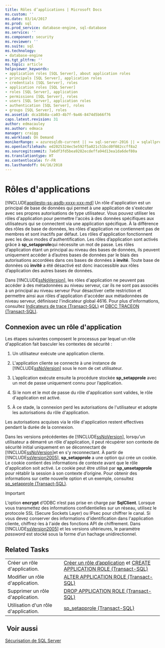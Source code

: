 ```yaml
---
title: Rôles d’applications | Microsoft Docs
ms.custom: ''
ms.date: 03/14/2017
ms.prod: sql
ms.prod_service: database-engine, sql-database
ms.service: ''
ms.component: security
ms.reviewer: ''
ms.suite: sql
ms.technology:
- database-engine
ms.tgt_pltfrm: ''
ms.topic: article
helpviewer_keywords:
- application roles [SQL Server], about application roles
- principals [SQL Server], application roles
- credentials [SQL Server], roles
- application roles [SQL Server]
- roles [SQL Server], application
- permissions [SQL Server], roles
- users [SQL Server], application roles
- authentication [SQL Server], roles
- groups [SQL Server], roles
ms.assetid: dca18b8a-ca03-4b7f-9a46-8474d5b66f76
caps.latest.revision: 31
author: edmacauley
ms.author: edmaca
manager: craigg
ms.workload: On Demand
monikerRange: = azuresqldb-current || >= sql-server-2016 || = sqlallproducts-allversions
ms.openlocfilehash: ed2025324ec5e592f5a021c51bcd0f082ccff8a2
ms.sourcegitcommit: 7a6df3fd5bea9282ecdeffa94d13ea1da6def80a
ms.translationtype: HT
ms.contentlocale: fr-FR
ms.lasthandoff: 04/16/2018
---
```

# <a name="application-roles"></a>Rôles d'applications
[!INCLUDE[appliesto-ss-asdb-xxxx-xxx-md](../../../includes/appliesto-ss-asdb-xxxx-xxx-md.md)]
  Un rôle d'application est un principal de base de données qui permet à une application de s'exécuter avec ses propres autorisations de type utilisateur. Vous pouvez utiliser les rôles d'application pour permettre l'accès à des données spécifiques aux utilisateurs qui se connectent via une application spécifique. À la différence des rôles de base de données, les rôles d'application ne contiennent pas de membres et sont inactifs par défaut. Les rôles d'application fonctionnent avec les deux modes d'authentification. Les rôles d’application sont activés grâce à **sp_setapprole**qui nécessite un mot de passe. Les rôles d’application étant un principal au niveau des bases de données, ils peuvent uniquement accéder à d’autres bases de données par le biais des autorisations accordées dans ces bases de données à **invité**. Toute base de données où **invité** a été désactivé est donc inaccessible aux rôles d’application des autres bases de données.  
  
 Dans [!INCLUDE[ssNoVersion](../../../includes/ssnoversion-md.md)], les rôles d'application ne peuvent pas accéder à des métadonnées au niveau serveur, car ils ne sont pas associés à un principal au niveau serveur Pour désactiver cette restriction et permettre ainsi aux rôles d'application d'accéder aux métadonnées de niveau serveur, définissez l'indicateur global 4616. Pour plus d’informations, consultez [Indicateurs de trace &#40;Transact-SQL&#41;](../../../t-sql/database-console-commands/dbcc-traceon-trace-flags-transact-sql.md) et [DBCC TRACEON &#40;Transact-SQL&#41;](../../../t-sql/database-console-commands/dbcc-traceon-transact-sql.md).  
  
## <a name="connecting-with-an-application-role"></a>Connexion avec un rôle d'application  
 Les étapes suivantes composent le processus par lequel un rôle d'application fait basculer les contextes de sécurité :  
  
1.  Un utilisateur exécute une application cliente.  
  
2.  L'application cliente se connecte à une instance de [!INCLUDE[ssNoVersion](../../../includes/ssnoversion-md.md)] sous le nom de cet utilisateur.  
  
3.  L’application exécute ensuite la procédure stockée **sp_setapprole** avec un mot de passe uniquement connu pour l’application.  
  
4.  Si le nom et le mot de passe du rôle d'application sont valides, le rôle d'application est activé.  
  
5.  À ce stade, la connexion perd les autorisations de l'utilisateur et adopte les autorisations du rôle d'application.  
  
 Les autorisations acquises via le rôle d'application restent effectives pendant la durée de la connexion.  
  
 Dans les versions précédentes de [!INCLUDE[ssNoVersion](../../../includes/ssnoversion-md.md)], lorsqu'un utilisateur a démarré un rôle d'application, il peut récupérer son contexte de sécurité initial uniquement en se déconnectant de [!INCLUDE[ssNoVersion](../../../includes/ssnoversion-md.md)]et en s'y reconnectant. À partir de [!INCLUDE[ssVersion2005](../../../includes/ssversion2005-md.md)], **sp_setapprole** a une option qui crée un cookie. Le cookie contient des informations de contexte avant que le rôle d'application soit activé. Le cookie peut être utilisé par **sp_unsetapprole** pour rétablir la session à son contexte d’origine. Pour obtenir des informations sur cette nouvelle option et un exemple, consultez [sp_setapprole &#40;Transact-SQL&#41;](../../../relational-databases/system-stored-procedures/sp-setapprole-transact-sql.md).  
  
> [!IMPORTANT]  
>  L’option **encrypt** d’ODBC n’est pas prise en charge par **SqlClient**. Lorsque vous transmettez des informations confidentielles sur un réseau, utilisez le protocole SSL (Secure Sockets Layer) ou IPsec pour chiffrer le canal. Si vous devez conserver des informations d'identification dans l'application cliente, chiffrez-les à l'aide des fonctions API de chiffrement. Dans [!INCLUDE[ssVersion2005](../../../includes/ssversion2005-md.md)] et les versions ultérieures, le paramètre *password* est stocké sous la forme d’un hachage unidirectionnel.  
  
## <a name="related-tasks"></a>Related Tasks  
  
|||  
|-|-|  
|Créer un rôle d'application.|[Créer un rôle d’application](../../../relational-databases/security/authentication-access/create-an-application-role.md) et [CREATE APPLICATION ROLE &#40;Transact-SQL&#41;](../../../t-sql/statements/create-application-role-transact-sql.md)|  
|Modifier un rôle d'application.|[ALTER APPLICATION ROLE &#40;Transact-SQL&#41;](../../../t-sql/statements/alter-application-role-transact-sql.md)|  
|Supprimer un rôle d'application.|[DROP APPLICATION ROLE &#40;Transact-SQL&#41;](../../../t-sql/statements/drop-application-role-transact-sql.md)|  
|Utilisation d'un rôle d'application.|[sp_setapprole &#40;Transact-SQL&#41;](../../../relational-databases/system-stored-procedures/sp-setapprole-transact-sql.md)|  
  
## <a name="see-also"></a> Voir aussi  
 [Sécurisation de SQL Server](../../../relational-databases/security/securing-sql-server.md)  
  
  
